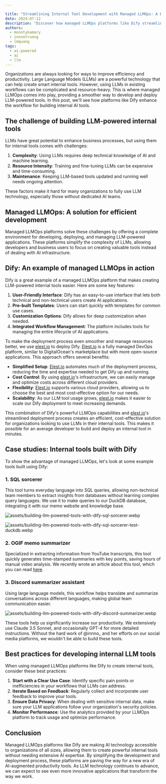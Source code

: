 ```yaml
---

title: "Streamlining Internal Tool Development with Managed LLMOps: A Dify Case Study"
date: 2024-07-12
description: "Discover how managed LLMOps platforms like Dify streamline the development of AI-powered internal tools. Learn about the challenges of integrating LLMs, the benefits of managed solutions, and real-world examples of efficient AI tool creation. Perfect for businesses looking to enhance productivity with AI without extensive technical expertise."
authors:
  - monotykamary
  - innnotruong
  - lmquang
tags:
  - ai-powered
  - ai
  - llm
---
```


Organizations are always looking for ways to improve efficiency and productivity. Large Language Models (LLMs) are a powerful technology that can help create smart internal tools. However, using LLMs in existing workflows can be complicated and resource-heavy. This is where managed LLMOps comes into play, providing a smoother way to develop and deploy LLM-powered tools. In this post, we'll see how platforms like Dify enhance the workflow for building internal AI tools.

## The challenge of building LLM-powered internal tools

LLMs have great potential to enhance business processes, but using them for internal tools comes with challenges:

1. **Complexity**: Using LLMs requires deep technical knowledge of AI and machine learning.
2. **Resource Intensity**: Training and fine-tuning LLMs can be expensive and time-consuming.
3. **Maintenance**: Keeping LLM-based tools updated and running well needs ongoing attention.

These factors make it hard for many organizations to fully use LLM technology, especially those without dedicated AI teams.

## Managed LLMOps: A solution for efficient development

Managed LLMOps platforms solve these challenges by offering a complete environment for developing, deploying, and managing LLM-powered applications. These platforms simplify the complexity of LLMs, allowing developers and business users to focus on creating valuable tools instead of dealing with AI infrastructure.

## Dify: An example of managed LLMOps in action

Dify is a great example of a managed LLMOps platform that makes creating LLM-powered internal tools easier. Here are some key features:

1. **User-Friendly Interface**: Dify has an easy-to-use interface that lets both technical and non-technical users create AI applications.
2. **Pre-built Templates**: Users can start quickly with templates for common use cases.
3. **Customization Options**: Dify allows for deep customization when needed.
4. **Integrated Workflow Management**: The platform includes tools for managing the entire lifecycle of AI applications.

To make the deployment process even smoother and manage resources better, we use [elest.io](http://elest.io/) to deploy Dify. [Elest.io](http://elest.io/) is a fully managed DevOps platform, similar to DigitalOcean's marketplace but with more open-source applications. This approach offers several benefits:

- **Simplified Setup**: [Elest.io](http://elest.io/) automates much of the deployment process, reducing the time and expertise needed to get Dify up and running.
- **Cost Control**: By using [elest.io](http://elest.io/)'s infrastructure, we can easily manage and optimize costs across different cloud providers.
- **Flexibility**: [Elest.io](http://elest.io/) supports various cloud providers, allowing us to choose the best and most cost-effective option for our needs.
- **Scalability**: As our LLM tool usage grows, [elest.io](http://elest.io/) makes it easier to scale our Dify deployment to meet increasing demands.

This combination of Dify's powerful LLMOps capabilities and [elest.io](http://elest.io/)'s streamlined deployment process creates an efficient, cost-effective solution for organizations looking to use LLMs in their internal tools. This makes it possible for an average developer to build and deploy an internal tool in minutes.

## Case studies: Internal tools built with Dify

To show the advantage of managed LLMOps, let's look at some example tools built using Dify:

### 1. SQL sorcerer

This tool turns everyday language into SQL queries, allowing non-technical team members to extract insights from databases without learning complex query languages. We use it to make queries to our DuckDB database, integrating it with our memo website and knowledge base.

![assets/building-llm-powered-tools-with-dify-sql-sorcerer.webp](assets/building-llm-powered-tools-with-dify-sql-sorcerer.webp)

![assets/building-llm-powered-tools-with-dify-sql-sorcerer-test-duckdb.webp](assets/building-llm-powered-tools-with-dify-sql-sorcerer-test-duckdb.webp)

### 2. OGIF memo summarizer

Specialized in extracting information from YouTube transcripts, this tool quickly generates time-stamped summaries with key points, saving hours of manual video analysis. We recently wrote an article about this tool, which you can read [here](../01_literature/how-we-crafted-the-ogif-summarizer-bot-to-streamline-weekly-knowledge-sharing.md).

### 3. Discord summarizer assistant

Using large language models, this workflow helps translate and summarize conversations across different languages, making global team communication easier.

![assets/building-llm-powered-tools-with-dify-discord-summarizer.webp](assets/building-llm-powered-tools-with-dify-discord-summarizer.webp)

These tools help us significantly increase our productivity. We extensively use Claude 3.5 Sonnet, and occasionally GPT-4 for more detailed instructions. Without the hard work of @innno\_ and her efforts on our social media platforms, we wouldn't be able to build these tools.

## Best practices for developing internal LLM tools

When using managed LLMOps platforms like Dify to create internal tools, consider these best practices:

1. **Start with a Clear Use Case**: Identify specific pain points or inefficiencies in your workflows that LLMs can address.
2. **Iterate Based on Feedback**: Regularly collect and incorporate user feedback to improve your tools.
3. **Ensure Data Privacy**: When dealing with sensitive internal data, make sure your LLM applications follow your organization's security policies.
4. **Monitor Performance**: Use the analytics provided by your LLMOps platform to track usage and optimize performance.

## Conclusion

Managed LLMOps platforms like Dify are making AI technology accessible to organizations of all sizes, allowing them to create powerful internal tools without needing extensive AI expertise. By simplifying the development and deployment process, these platforms are paving the way for a new era of AI-augmented productivity tools. As LLM technology continues to advance, we can expect to see even more innovative applications that transform the way we work.
